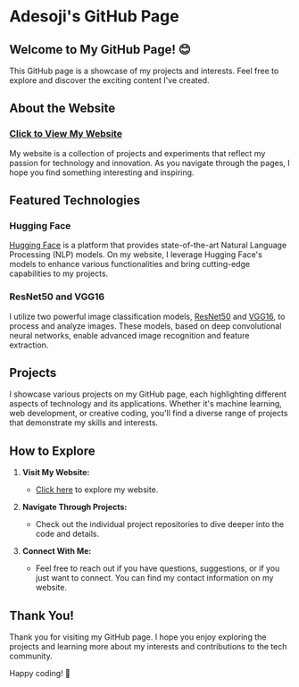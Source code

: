 # Adesoji's GitHub Page

## Welcome to My GitHub Page! 😊

This GitHub page is a showcase of my projects and interests. Feel free to explore and discover the exciting content I've created.

## About the Website

### [Click to View My Website](https://Adesoji1.github.io)

My website is a collection of projects and experiments that reflect my passion for technology and innovation. As you navigate through the pages, I hope you find something interesting and inspiring.

## Featured Technologies

### Hugging Face

[Hugging Face](https://huggingface.co/) is a platform that provides state-of-the-art Natural Language Processing (NLP) models. On my website, I leverage Hugging Face's models to enhance various functionalities and bring cutting-edge capabilities to my projects.

### ResNet50 and VGG16

I utilize two powerful image classification models, [ResNet50](https://pytorch.org/hub/pytorch_vision_resnet/) and [VGG16](https://pytorch.org/hub/pytorch_vision_vgg/), to process and analyze images. These models, based on deep convolutional neural networks, enable advanced image recognition and feature extraction.

## Projects

I showcase various projects on my GitHub page, each highlighting different aspects of technology and its applications. Whether it's machine learning, web development, or creative coding, you'll find a diverse range of projects that demonstrate my skills and interests.

## How to Explore

1. **Visit My Website:**
   - [Click here](https://Adesoji1.github.io) to explore my website.

2. **Navigate Through Projects:**
   - Check out the individual project repositories to dive deeper into the code and details.

3. **Connect With Me:**
   - Feel free to reach out if you have questions, suggestions, or if you just want to connect. You can find my contact information on my website.

## Thank You!

Thank you for visiting my GitHub page. I hope you enjoy exploring the projects and learning more about my interests and contributions to the tech community.

Happy coding! 🚀

